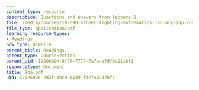 ```yaml
---
content_type: resource
description: Questions and answers from lecture 2.
file: /media/courses/18-098-street-fighting-mathematics-january-iap-2008/375e692c2d2f49c95139f4e7ab947bfc_2qa.pdf
file_type: application/pdf
learning_resource_types:
- Readings
ocw_type: OCWFile
parent_title: Readings
parent_type: CourseSection
parent_uid: 1920b094-8f7f-7777-7a7a-afdf0a1110f1
resourcetype: Document
title: 2qa.pdf
uid: 375e692c-2d2f-49c9-5139-f4e7ab947bfc
---
```

